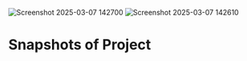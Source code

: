 
![Screenshot 2025-03-07 142700](https://github.com/user-attachments/assets/9dc79bbb-dc8f-4f80-96fb-8504086235bb) 
![Screenshot 2025-03-07 142610](https://github.com/user-attachments/assets/1ae59625-ec23-4db0-b128-f5131cfe01f1)





# Snapshots of Project
